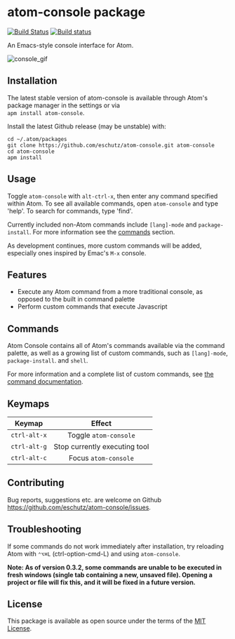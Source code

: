 # atom-console package

[![Build Status](https://travis-ci.org/eschutz/atom-console.svg?branch=master)](https://travis-ci.org/eschutz/atom-console) [![Build status](https://ci.appveyor.com/api/projects/status/6ba8t60j9nvwkhxr/branch/master?svg=true)](https://ci.appveyor.com/project/eschutz/atom-console/branch/master)

An Emacs-style console interface for Atom.

![console_gif](https://cloud.githubusercontent.com/assets/17667220/19153791/74b184d0-8c1f-11e6-9829-8b654ceb99bc.gif)

## Installation

The latest stable version of atom-console is available through Atom's package manager in the settings or via<br>
`apm install atom-console`.

Install the latest Github release (may be unstable) with:

```
cd ~/.atom/packages
git clone https://github.com/eschutz/atom-console.git atom-console
cd atom-console
apm install
```

## Usage

Toggle `atom-console` with `alt-ctrl-x`, then enter any command specified within Atom. To see all available commands, open `atom-console` and type 'help'. To search for commands, type 'find'.

Currently included non-Atom commands include `[lang]-mode` and `package-install`. For more information see the [commands](#commands) section.

As development continues, more custom commands will be added, especially ones inspired by Emac's `M-x` console.

## Features

- Execute any Atom command from a more traditional console, as opposed to the built in command palette
- Perform custom commands that execute Javascript

## Commands

Atom Console contains all of Atom's commands available via the command palette, as well as a growing list of custom commands, such as `[lang]-mode`, `package-install`. and `shell`.

For more information and a complete list of custom commands, see [the command documentation](./commands.md).

## Keymaps

   Keymap    |            Effect
:----------: | :---------------------------:
`ctrl-alt-x` |     Toggle `atom-console`
`ctrl-alt-g` | Stop currently executing tool
`ctrl-alt-c` |     Focus `atom-console`

## Contributing

Bug reports, suggestions etc. are welcome on Github <https://github.com/eschutz/atom-console/issues>.

## Troubleshooting
If some commands do not work immediately after installation, try reloading Atom with `⌃⌥⌘L` (ctrl-option-cmd-L) and using `atom-console`.

__Note: As of version 0.3.2, some commands are unable to be executed in fresh windows (single tab containing a new, unsaved file). Opening a project or file will fix this, and it will be fixed in a future version.__

## License

This package is available as open source under the terms of the [MIT License](https://opensource.org/licenses/MIT).
